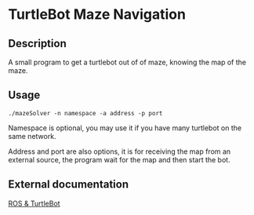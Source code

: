 # TurtleBot Maze Navigation

## Description

A small program to get a turtlebot out of of maze, knowing the map of the maze.

## Usage

`./mazeSolver -n namespace -a address -p port
`

Namespace is optional, you may use it if you have many turtlebot on the same network.

Address and port are also options, it is for receiving the map from an external source, the program wait for the map and then start the bot.

## External documentation

[ROS & TurtleBot](http://turtlebot3.robotis.com/)
